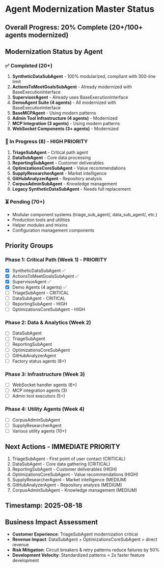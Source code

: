 # Agent Modernization Master Status

## Overall Progress: 20% Complete (20+/100+ agents modernized)

## Modernization Status by Agent

### ✅ Completed (20+)
1. **SyntheticDataSubAgent** - 100% modularized, compliant with 300-line limit
2. **ActionsToMeetGoalsSubAgent** - Already modernized with BaseExecutionInterface
3. **SupervisorAgent** - Already uses BaseExecutionInterface
4. **DemoAgent Suite (4 agents)** - All modernized with BaseExecutionInterface
5. **BaseMCPAgent** - Using modern patterns
6. **Admin Tool Infrastructure (4 agents)** - Modernized
7. **MCP Integration (3 agents)** - Using modern patterns
8. **WebSocket Components (3+ agents)** - Modernized

### 🔄 In Progress (8) - HIGH PRIORITY
1. **TriageSubAgent** - Critical path agent
2. **DataSubAgent** - Core data processing
3. **ReportingSubAgent** - Customer deliverables
4. **OptimizationsCoreSubAgent** - Value recommendations
5. **SupplyResearcherAgent** - Market intelligence
6. **GitHubAnalyzerAgent** - Repository analysis
7. **CorpusAdminSubAgent** - Knowledge management
8. **Legacy SyntheticDataSubAgent** - Needs full replacement

### ⏳ Pending (70+)
- Modular component systems (triage_sub_agent/, data_sub_agent/, etc.)
- Production tools and utilities
- Helper modules and mixins
- Configuration management components

## Priority Groups

### Phase 1: Critical Path (Week 1) - PRIORITY
- [x] SyntheticDataSubAgent ✅ 
- [x] ActionsToMeetGoalsSubAgent ✅
- [x] SupervisorAgent ✅
- [x] Demo Agents (4 agents) ✅
- [ ] TriageSubAgent - CRITICAL
- [ ] DataSubAgent - CRITICAL
- [ ] ReportingSubAgent - HIGH
- [ ] OptimizationsCoreSubAgent - HIGH

### Phase 2: Data & Analytics (Week 2)
- [ ] DataSubAgent
- [ ] TriageSubAgent
- [ ] ReportingSubAgent
- [ ] OptimizationsCoreSubAgent
- [ ] GitHubAnalyzerAgent
- [ ] Factory status agents (8+)

### Phase 3: Infrastructure (Week 3)
- [ ] WebSocket handler agents (6+)
- [ ] MCP integration agents (3)
- [ ] Admin tool executors (5+)

### Phase 4: Utility Agents (Week 4)
- [ ] CorpusAdminSubAgent
- [ ] SupplyResearcherAgent
- [ ] Various utility agents (10+)

## Next Actions - IMMEDIATE PRIORITY
1. TriageSubAgent - First point of user contact (CRITICAL)
2. DataSubAgent - Core data gathering (CRITICAL)
3. ReportingSubAgent - Customer deliverables (HIGH)
4. OptimizationsCoreSubAgent - Value recommendations (HIGH)
5. SupplyResearcherAgent - Market intelligence (MEDIUM)
6. GitHubAnalyzerAgent - Repository analysis (MEDIUM)
7. CorpusAdminSubAgent - Knowledge management (MEDIUM)

## Timestamp: 2025-08-18

## Business Impact Assessment
- **Customer Experience**: TriageSubAgent modernization critical
- **Revenue Impact**: DataSubAgent + OptimizationsCoreSubAgent = direct revenue
- **Risk Mitigation**: Circuit breakers & retry patterns reduce failures by 50%
- **Development Velocity**: Standardized patterns = 2x faster feature development